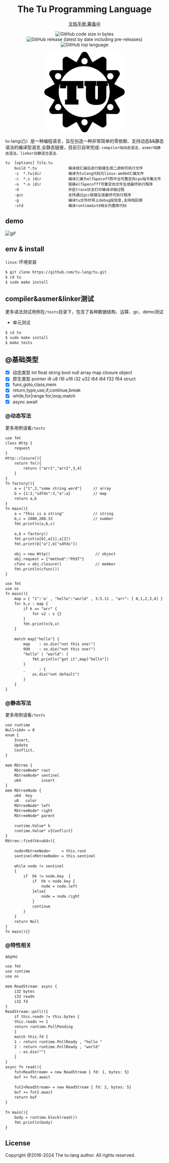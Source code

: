 <div align="center">
<h1>The Tu Programming Language</h1>

[文档手册:筹备中](tu-lang.cn) 

</div>
<div align="center">
<p>
<!--<img alt="GitHub" src="https://img.shields.io/github/license/tu-lang/tu">-->
<img alt="GitHub code size in bytes" src="https://img.shields.io/github/languages/code-size/tu-lang/tu">
<img alt="GitHub release (latest by date including pre-releases)" src="https://img.shields.io/github/v/release/tu-lang/tu?include_prereleases">
<img alt="GitHub top language" src="https://img.shields.io/github/languages/top/tu-lang/tu">    
</p>

![logo](./assets/logo.svg)
</div>

tu-lang(凸）是一种编程语言，旨在创造一种非常简单的零依赖、支持动态&&静态语法的编译型语言,全静态链接，目前已自举完成: `compiler纯动态语法，asmer纯静态语法，linker动静混合语法`.
```
tu  [options] file.tu        
    build *.tu              编译成汇编后进行链接生成二进制可执行文件
    -s  *.tu|dir            编译为tulang代码为linux-amd64汇编文件
    -c  *.s |dir            编译汇编为elf&pecoff跨平台可重定向cpu指令集文件
    -o  *.o |dir            链接elf&pecofff可重定向文件生成最终执行程序
    -d                      开启trace日志打印编译详细过程
    -gcc                    支持通过gcc链接生成最终可执行程序
    -g                      编译tu文件时带上debug段信息,支持栈回溯
    -std                    编译runtime&std相关内置库代码
```
## demo
![gif](./assets/tulang.gif)
  
## env & install
`linux`: 环境安装
```asciidoc
$ git clone https://github.com/tu-lang/tu.git
$ cd tu
$ sudo make install
```
## compiler&asmer&linker测试
更多语法测试用例在`/tests`目录下，包含了各种数据结构、运算、gc、demo测试
- 单元测试
```
$ cd tu
$ sudo make install
$ make tests
```

## @基础类型
- [x] 动态类型 int float string bool null array map closure object
- [x] 原生类型 pointer i8 u8 i16 u16 i32 u32 i64 i64 f32 f64 struct
- [x] func,goto,class,mem
- [x] return,type,use,if,continue,break
- [x] while,for|range for,loop,match
- [x] async await

### @动态写法
更多用例请看`/tests`
```
use fmt
class Http {
    request
}
Http::closure(){
    return fn(){
        return ["arr1","arr2",3,4]
    }
}
fn factory(){
    a = ["1",2,"some string word"]     // array
    b = {1:2,"sdfds":3,"a":a}          // map
    return a,b
}
fn main(){
    a = "this is a string"             // string
    b,c = 1000,200.33                  // number
    fmt.println(a,b,c)

    a,b = factory()
    fmt.print(a[0],a[1],a[2])
    fmt.print(b["a"],b["sdfds"])

    obj = new Http()                    // object
    obj.request = {"method":"POST"}
    cfunc = obj.closure()               // member
    fmt.println(cfunc())
}
```
```
use fmt
use os
fn main(){
    map = { "1":'a' , "hello":"world" , 3:5.11 , "arr": [ 0,1,2,3,4] }
    for k,v : map {
        if k == "arr" {
            for v2 : v {}
        }
        fmt.println(k,v)
    }

    match map["hello"] {
        map    : os.die("not this one!")
        999    : os.die("not this one!")
        "hello" | "world": {
            fmt.println("got it",map["hello"])
        }
        _      : {
            os.die("not default")
        }
    }
}
```
### @静态写法
更多用例请看`/tests`
```
use runtime
Null<i64> = 0
enum {
    Insert,
    Update
    Conflict,
}

mem Rbtree {
    RbtreeNode* root
    RbtreeNode* sentinel
    u64         insert
}
mem RbtreeNode {
    u64  key
    u8   color
    RbtreeNode* left
    RbtreeNode* right
    RbtreeNode* parent

    runtime.Value* k
    runtime.Value* v[Conflict]
}
Rbtree::find(hk<u64>){

    node<RbtreeNode>     = this.root
    sentinel<RbtreeNode> = this.sentinel

    while node != sentinel 
    {
        if  hk != node.key  {
            if  hk < node.key {
                node = node.left
            }else{
                node = node.right
            }
            continue
        }
    }
    return Null
}
fn main(){}
```
### @特性相关
async
```
use fmt
use runtime
use os

mem ReadStream: async {
    i32 bytes
    i32 readn
    i32 fd
}
ReadStream::poll(){
    if this.readn != this.bytes {
	this.readn += 1
	return runtime.PollPending
    }	
    match this.fd {
	1 : return runtime.PollReady , "hello "
	2 : return runtime.PollReady , "world"
	_ : os.die("")
    }
}
async fn read(){
    fut<ReadStream> = new ReadStream { fd: 1, bytes: 5}
    buf += fut.await

    fut2<ReadStream> = new ReadStream { fd: 2, bytes: 5}
    buf += fut2.await
    return buf
}

fn main(){
    body = runtime.block(read())
    fmt.println(body)
}
```
## License
Copyright @2016-2024 The tu-lang author. All rights reserved.
